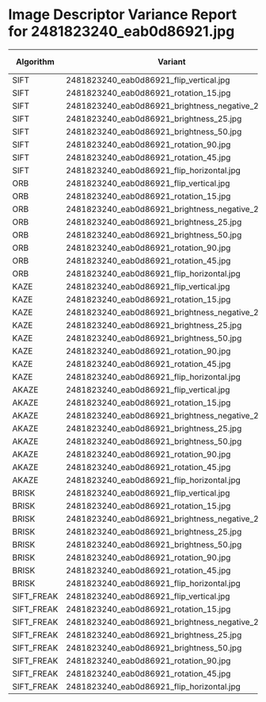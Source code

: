 # Image Descriptor Variance Report for 2481823240_eab0d86921.jpg

| Algorithm | Variant | Match Ratio | Avg Distance | Memory (MB) | Time (hrs) |
|---|---|---|---|---|---|
| SIFT | 2481823240_eab0d86921_flip_vertical.jpg | 0.35 | 209.39 | 0.1523 | 0.000002 |
| SIFT | 2481823240_eab0d86921_rotation_15.jpg | 0.70 | 53.31 | 0.0000 | 0.000002 |
| SIFT | 2481823240_eab0d86921_brightness_negative_25.jpg | 0.87 | 1.27 | 0.0000 | 0.000002 |
| SIFT | 2481823240_eab0d86921_brightness_25.jpg | 0.88 | 0.99 | 0.0000 | 0.000002 |
| SIFT | 2481823240_eab0d86921_brightness_50.jpg | 0.83 | 2.84 | 0.0000 | 0.000002 |
| SIFT | 2481823240_eab0d86921_rotation_90.jpg | 0.63 | 196.13 | 0.0000 | 0.000001 |
| SIFT | 2481823240_eab0d86921_rotation_45.jpg | 0.63 | 118.87 | 0.0000 | 0.000002 |
| SIFT | 2481823240_eab0d86921_flip_horizontal.jpg | 0.34 | 231.68 | 0.0000 | 0.000002 |
| ORB | 2481823240_eab0d86921_flip_vertical.jpg | 0.32 | 158.39 | 0.0625 | 0.000020 |
| ORB | 2481823240_eab0d86921_rotation_15.jpg | 0.56 | 41.32 | 0.0000 | 0.000019 |
| ORB | 2481823240_eab0d86921_brightness_negative_25.jpg | 0.86 | 0.73 | 0.0000 | 0.000019 |
| ORB | 2481823240_eab0d86921_brightness_25.jpg | 0.89 | 0.42 | 0.0000 | 0.000019 |
| ORB | 2481823240_eab0d86921_brightness_50.jpg | 0.79 | 2.49 | 0.0000 | 0.000019 |
| ORB | 2481823240_eab0d86921_rotation_90.jpg | 0.57 | 148.55 | 0.0000 | 0.000019 |
| ORB | 2481823240_eab0d86921_rotation_45.jpg | 0.54 | 94.22 | 0.0000 | 0.000019 |
| ORB | 2481823240_eab0d86921_flip_horizontal.jpg | 0.32 | 158.58 | 0.0000 | 0.000019 |
| KAZE | 2481823240_eab0d86921_flip_vertical.jpg | 0.35 | 198.43 | 0.0000 | 0.000001 |
| KAZE | 2481823240_eab0d86921_rotation_15.jpg | 0.73 | 37.80 | 0.0000 | 0.000001 |
| KAZE | 2481823240_eab0d86921_brightness_negative_25.jpg | 0.94 | 0.11 | 0.0000 | 0.000001 |
| KAZE | 2481823240_eab0d86921_brightness_25.jpg | 0.95 | 0.15 | 0.0000 | 0.000001 |
| KAZE | 2481823240_eab0d86921_brightness_50.jpg | 0.89 | 0.59 | 0.0000 | 0.000001 |
| KAZE | 2481823240_eab0d86921_rotation_90.jpg | 0.71 | 171.55 | 0.0000 | 0.000001 |
| KAZE | 2481823240_eab0d86921_rotation_45.jpg | 0.68 | 101.03 | 0.0000 | 0.000001 |
| KAZE | 2481823240_eab0d86921_flip_horizontal.jpg | 0.34 | 195.54 | 0.0000 | 0.000001 |
| AKAZE | 2481823240_eab0d86921_flip_vertical.jpg | 0.35 | 177.12 | 0.0000 | 0.000001 |
| AKAZE | 2481823240_eab0d86921_rotation_15.jpg | 0.79 | 33.66 | 0.0000 | 0.000001 |
| AKAZE | 2481823240_eab0d86921_brightness_negative_25.jpg | 0.92 | 0.11 | 0.0000 | 0.000001 |
| AKAZE | 2481823240_eab0d86921_brightness_25.jpg | 0.94 | 0.24 | 0.0000 | 0.000001 |
| AKAZE | 2481823240_eab0d86921_brightness_50.jpg | 0.87 | 1.51 | 0.0000 | 0.000001 |
| AKAZE | 2481823240_eab0d86921_rotation_90.jpg | 0.70 | 151.60 | 0.0000 | 0.000001 |
| AKAZE | 2481823240_eab0d86921_rotation_45.jpg | 0.72 | 88.51 | 0.0000 | 0.000001 |
| AKAZE | 2481823240_eab0d86921_flip_horizontal.jpg | 0.34 | 171.04 | 0.0000 | 0.000001 |
| BRISK | 2481823240_eab0d86921_flip_vertical.jpg | 0.28 | 176.90 | 0.0000 | 0.000030 |
| BRISK | 2481823240_eab0d86921_rotation_15.jpg | 0.50 | 45.86 | 0.0000 | 0.000023 |
| BRISK | 2481823240_eab0d86921_brightness_negative_25.jpg | 0.88 | 0.78 | 0.0000 | 0.000028 |
| BRISK | 2481823240_eab0d86921_brightness_25.jpg | 0.90 | 0.55 | 0.0000 | 0.000028 |
| BRISK | 2481823240_eab0d86921_brightness_50.jpg | 0.84 | 1.00 | 0.0000 | 0.000027 |
| BRISK | 2481823240_eab0d86921_rotation_90.jpg | 0.63 | 170.02 | 0.0000 | 0.000026 |
| BRISK | 2481823240_eab0d86921_rotation_45.jpg | 0.47 | 104.47 | 0.0000 | 0.000022 |
| BRISK | 2481823240_eab0d86921_flip_horizontal.jpg | 0.27 | 177.00 | 0.0000 | 0.000029 |
| SIFT_FREAK | 2481823240_eab0d86921_flip_vertical.jpg | 0.24 | 204.01 | 0.0000 | 0.000002 |
| SIFT_FREAK | 2481823240_eab0d86921_rotation_15.jpg | 0.56 | 51.46 | 0.0000 | 0.000003 |
| SIFT_FREAK | 2481823240_eab0d86921_brightness_negative_25.jpg | 0.72 | 1.40 | 0.0000 | 0.000002 |
| SIFT_FREAK | 2481823240_eab0d86921_brightness_25.jpg | 0.73 | 0.74 | 0.0000 | 0.000002 |
| SIFT_FREAK | 2481823240_eab0d86921_brightness_50.jpg | 0.67 | 3.53 | 0.0000 | 0.000002 |
| SIFT_FREAK | 2481823240_eab0d86921_rotation_90.jpg | 0.45 | 183.05 | 0.0000 | 0.000002 |
| SIFT_FREAK | 2481823240_eab0d86921_rotation_45.jpg | 0.51 | 114.52 | 0.0000 | 0.000003 |
| SIFT_FREAK | 2481823240_eab0d86921_flip_horizontal.jpg | 0.24 | 205.11 | 0.0000 | 0.000002 |
